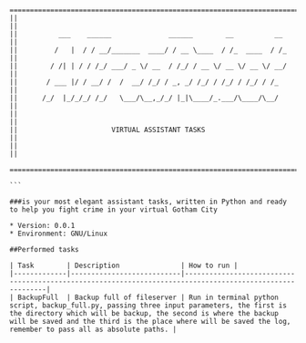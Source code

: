 ```
  ===========================================================================
||                                                                           ||
||          ___    ______              ______        __          __          ||
||         /   |  / / __/_______  ____/ / __ \____  / /_  ____  / /_         ||
||        / /| | / / /_/ ___/ _ \/ __  / /_/ / __ \/ __ \/ __ \/ __/         ||
||       / ___ |/ / __/ /  /  __/ /_/ / _, _/ /_/ / /_/ / /_/ / /_           ||
||      /_/  |_/_/_/ /_/   \___/\__,_/_/ |_|\____/_.___/\____/\__/           ||
||                                                                           ||
||                       VIRTUAL ASSISTANT TASKS                             ||
||                                                                           ||
  ===========================================================================
                                                                                                                        ```

###is your most elegant assistant tasks, written in Python and ready to help you fight crime in your virtual Gotham City

* Version: 0.0.1
* Environment: GNU/Linux

##Performed tasks

| Task        | Description               | How to run |
|-------------|---------------------------|----------------------------------------------------------------------------------------------------------|
| BackupFull  | Backup full of fileserver | Run in terminal python script, backup_full.py, passing three input parameters, the first is the directory which will be backup, the second is where the backup will be saved and the third is the place where will be saved the log, remember to pass all as absolute paths. |